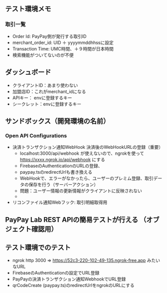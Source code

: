 
## テスト環境メモ
### 取引一覧
- Order Id: PayPay側が発行する取引ID
- merchant_order_id: UID ＋ yyyymmddhhssに設定
- Transaction Time: UMC時間、＋９時間が日本時間
- 検索機能がついてないのが不便

## ダッシュボード
- クライアントID：あまり使わない
- 加盟店ID：これがmerchant_idになる
- APIキー： envに登録するキー
- シークレット：envに登録するキー

## サンドボックス（開発環境の名前）
### Open API Configurations
- 決済トランザクション通知WebHook 決済後のWebHookURLの登録（重要）
  - localhost:3000/api/webhook が使えないので、ngrokを使って https://xxxx.ngrok.io/api/webhook にする
  - FirebaseのAuthenticationのURLの登録、
  - paypay.tsのredirectUrlも書き換える
  - WebHookで、エラーがなかったら、ユーザーのプレミム登録、取引データの保存を行う（サーバーアクション）
  - 問題：ユーザー情報の更新情報がクライアントに反映されない
  -
- リコンファイル通知Webフック: 取引明細取得用

## PayPay Lab REST APIの簡易テストが行える （オブジェクト確認用）

## テスト環境でのテスト
  - ngrok http 3000  => https://52c3-220-102-49-135.ngrok-free.app みたいなURL
  - FirebaseのAuthenticationの設定でURL登録
  - PayPayの決済トランザクション通知WebhookでURL登録
  - qrCodeCreate (paypay.ts)のredirectUrlをngrokのURLにする